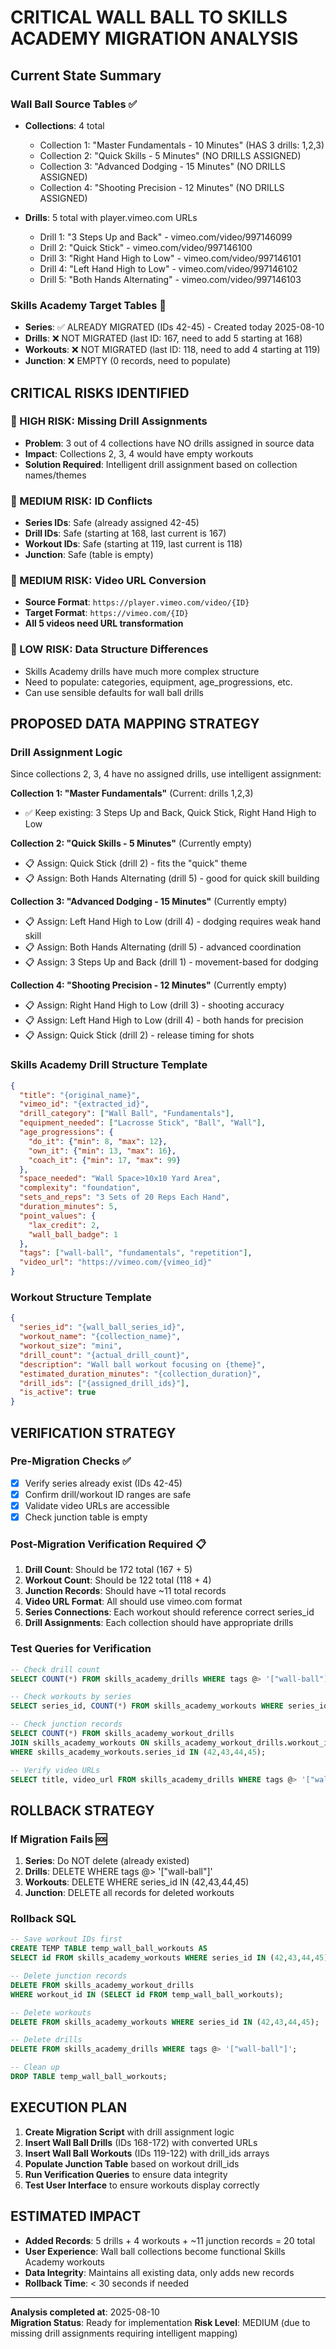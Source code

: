 # CRITICAL WALL BALL TO SKILLS ACADEMY MIGRATION ANALYSIS

## Current State Summary

### Wall Ball Source Tables ✅
- **Collections**: 4 total
  - Collection 1: "Master Fundamentals - 10 Minutes" (HAS 3 drills: 1,2,3)
  - Collection 2: "Quick Skills - 5 Minutes" (NO DRILLS ASSIGNED)
  - Collection 3: "Advanced Dodging - 15 Minutes" (NO DRILLS ASSIGNED) 
  - Collection 4: "Shooting Precision - 12 Minutes" (NO DRILLS ASSIGNED)

- **Drills**: 5 total with player.vimeo.com URLs
  - Drill 1: "3 Steps Up and Back" - vimeo.com/video/997146099
  - Drill 2: "Quick Stick" - vimeo.com/video/997146100
  - Drill 3: "Right Hand High to Low" - vimeo.com/video/997146101
  - Drill 4: "Left Hand High to Low" - vimeo.com/video/997146102
  - Drill 5: "Both Hands Alternating" - vimeo.com/video/997146103

### Skills Academy Target Tables 🚧
- **Series**: ✅ ALREADY MIGRATED (IDs 42-45) - Created today 2025-08-10
- **Drills**: ❌ NOT MIGRATED (last ID: 167, need to add 5 starting at 168)
- **Workouts**: ❌ NOT MIGRATED (last ID: 118, need to add 4 starting at 119)  
- **Junction**: ❌ EMPTY (0 records, need to populate)

## CRITICAL RISKS IDENTIFIED

### 🚨 HIGH RISK: Missing Drill Assignments
- **Problem**: 3 out of 4 collections have NO drills assigned in source data
- **Impact**: Collections 2, 3, 4 would have empty workouts
- **Solution Required**: Intelligent drill assignment based on collection names/themes

### 🚨 MEDIUM RISK: ID Conflicts
- **Series IDs**: Safe (already assigned 42-45)
- **Drill IDs**: Safe (starting at 168, last current is 167)
- **Workout IDs**: Safe (starting at 119, last current is 118)
- **Junction**: Safe (table is empty)

### 🚨 MEDIUM RISK: Video URL Conversion
- **Source Format**: `https://player.vimeo.com/video/{ID}`
- **Target Format**: `https://vimeo.com/{ID}`
- **All 5 videos need URL transformation**

### 🚨 LOW RISK: Data Structure Differences
- Skills Academy drills have much more complex structure
- Need to populate: categories, equipment, age_progressions, etc.
- Can use sensible defaults for wall ball drills

## PROPOSED DATA MAPPING STRATEGY

### Drill Assignment Logic
Since collections 2, 3, 4 have no assigned drills, use intelligent assignment:

**Collection 1: "Master Fundamentals"** (Current: drills 1,2,3)
- ✅ Keep existing: 3 Steps Up and Back, Quick Stick, Right Hand High to Low

**Collection 2: "Quick Skills - 5 Minutes"** (Currently empty)
- 📋 Assign: Quick Stick (drill 2) - fits the "quick" theme
- 📋 Assign: Both Hands Alternating (drill 5) - good for quick skill building

**Collection 3: "Advanced Dodging - 15 Minutes"** (Currently empty)  
- 📋 Assign: Left Hand High to Low (drill 4) - dodging requires weak hand skill
- 📋 Assign: Both Hands Alternating (drill 5) - advanced coordination
- 📋 Assign: 3 Steps Up and Back (drill 1) - movement-based for dodging

**Collection 4: "Shooting Precision - 12 Minutes"** (Currently empty)
- 📋 Assign: Right Hand High to Low (drill 3) - shooting accuracy
- 📋 Assign: Left Hand High to Low (drill 4) - both hands for precision
- 📋 Assign: Quick Stick (drill 2) - release timing for shots

### Skills Academy Drill Structure Template
```json
{
  "title": "{original_name}",
  "vimeo_id": "{extracted_id}",
  "drill_category": ["Wall Ball", "Fundamentals"],
  "equipment_needed": ["Lacrosse Stick", "Ball", "Wall"],
  "age_progressions": {
    "do_it": {"min": 8, "max": 12},
    "own_it": {"min": 13, "max": 16},
    "coach_it": {"min": 17, "max": 99}
  },
  "space_needed": "Wall Space>10x10 Yard Area",
  "complexity": "foundation",
  "sets_and_reps": "3 Sets of 20 Reps Each Hand",
  "duration_minutes": 5,
  "point_values": {
    "lax_credit": 2,
    "wall_ball_badge": 1
  },
  "tags": ["wall-ball", "fundamentals", "repetition"],
  "video_url": "https://vimeo.com/{vimeo_id}"
}
```

### Workout Structure Template
```json
{
  "series_id": "{wall_ball_series_id}",
  "workout_name": "{collection_name}",
  "workout_size": "mini",
  "drill_count": "{actual_drill_count}",
  "description": "Wall ball workout focusing on {theme}",
  "estimated_duration_minutes": "{collection_duration}",
  "drill_ids": ["{assigned_drill_ids}"],
  "is_active": true
}
```

## VERIFICATION STRATEGY

### Pre-Migration Checks ✅
- [x] Verify series already exist (IDs 42-45)
- [x] Confirm drill/workout ID ranges are safe  
- [x] Validate video URLs are accessible
- [x] Check junction table is empty

### Post-Migration Verification Required 📋
1. **Drill Count**: Should be 172 total (167 + 5)
2. **Workout Count**: Should be 122 total (118 + 4)  
3. **Junction Records**: Should have ~11 total records
4. **Video URL Format**: All should use vimeo.com format
5. **Series Connections**: Each workout should reference correct series_id
6. **Drill Assignments**: Each collection should have appropriate drills

### Test Queries for Verification
```sql
-- Check drill count
SELECT COUNT(*) FROM skills_academy_drills WHERE tags @> '["wall-ball"]';

-- Check workouts by series
SELECT series_id, COUNT(*) FROM skills_academy_workouts WHERE series_id IN (42,43,44,45) GROUP BY series_id;

-- Check junction records
SELECT COUNT(*) FROM skills_academy_workout_drills 
JOIN skills_academy_workouts ON skills_academy_workout_drills.workout_id = skills_academy_workouts.id 
WHERE skills_academy_workouts.series_id IN (42,43,44,45);

-- Verify video URLs
SELECT title, video_url FROM skills_academy_drills WHERE tags @> '["wall-ball"]';
```

## ROLLBACK STRATEGY

### If Migration Fails 🆘
1. **Series**: Do NOT delete (already existed)
2. **Drills**: DELETE WHERE tags @> '["wall-ball"]'  
3. **Workouts**: DELETE WHERE series_id IN (42,43,44,45)
4. **Junction**: DELETE all records for deleted workouts

### Rollback SQL
```sql
-- Save workout IDs first
CREATE TEMP TABLE temp_wall_ball_workouts AS 
SELECT id FROM skills_academy_workouts WHERE series_id IN (42,43,44,45);

-- Delete junction records
DELETE FROM skills_academy_workout_drills 
WHERE workout_id IN (SELECT id FROM temp_wall_ball_workouts);

-- Delete workouts  
DELETE FROM skills_academy_workouts WHERE series_id IN (42,43,44,45);

-- Delete drills
DELETE FROM skills_academy_drills WHERE tags @> '["wall-ball"]';

-- Clean up
DROP TABLE temp_wall_ball_workouts;
```

## EXECUTION PLAN

1. **Create Migration Script** with drill assignment logic
2. **Insert Wall Ball Drills** (IDs 168-172) with converted URLs
3. **Insert Wall Ball Workouts** (IDs 119-122) with drill_ids arrays
4. **Populate Junction Table** based on workout drill_ids
5. **Run Verification Queries** to ensure data integrity
6. **Test User Interface** to ensure workouts display correctly

## ESTIMATED IMPACT
- **Added Records**: 5 drills + 4 workouts + ~11 junction records = 20 total
- **User Experience**: Wall ball collections become functional Skills Academy workouts
- **Data Integrity**: Maintains all existing data, only adds new records
- **Rollback Time**: < 30 seconds if needed

---
**Analysis completed at**: 2025-08-10  
**Migration Status**: Ready for implementation
**Risk Level**: MEDIUM (due to missing drill assignments requiring intelligent mapping)